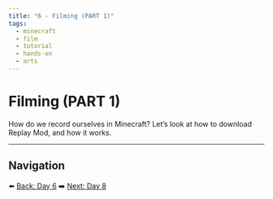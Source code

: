 ```yaml
---
title: "6 - Filming (PART 1)"
tags:
  - minecraft
  - film
  - tutorial
  - hands-on
  - arts
---
```

# Filming (PART 1)

How do we record ourselves in Minecraft? Let’s look at how to download Replay Mod, and how it works.

---

## Navigation

⬅️ [Back: Day 6](/minecraft_movie_course/Day-6/00_costume_design)
➡️ [Next: Day 8](/minecraft_movie_course/Day-8/00_filming_part2)
